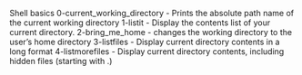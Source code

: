 Shell basics
0-current_working_directory - Prints the absolute path name of the current working directory
1-listit - Display the contents list of your current directory.
2-bring_me_home - changes the working directory to the user’s home directory
3-listfiles - Display current directory contents in a long format
4-listmorefiles - Display current directory contents, including hidden files (starting with .)
